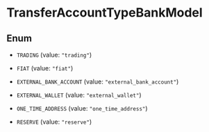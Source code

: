 

# TransferAccountTypeBankModel

## Enum


* `TRADING` (value: `"trading"`)

* `FIAT` (value: `"fiat"`)

* `EXTERNAL_BANK_ACCOUNT` (value: `"external_bank_account"`)

* `EXTERNAL_WALLET` (value: `"external_wallet"`)

* `ONE_TIME_ADDRESS` (value: `"one_time_address"`)

* `RESERVE` (value: `"reserve"`)



